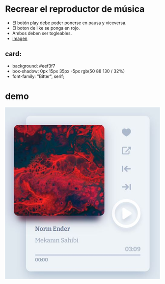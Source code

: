 # Recrear el reproductor de música 

- El botón play debe poder ponerse en pausa y viceversa.
- El boton de like se ponga en rojo.
- Ambos deben ser togleables.
- [imagen](https://raw.githubusercontent.com/muhammederdem/mini-player/master/img/1.jpg)

## card:
- background: #eef3f7
- box-shadow: 0px 15px 35px -5px rgb(50 88 130 / 32%)
- font-family: "Bitter", serif;

# demo

![alt text](./demo.jpg)